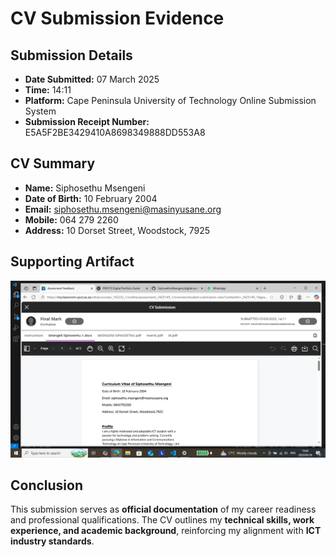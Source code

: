 # CV Submission Evidence

## **Submission Details**
- **Date Submitted:** 07 March 2025
- **Time:** 14:11
- **Platform:** Cape Peninsula University of Technology Online Submission System
- **Submission Receipt Number:** E5A5F2BE3429410A8698349888DD553A8

## **CV Summary**
- **Name:** Siphosethu Msengeni  
- **Date of Birth:** 10 February 2004  
- **Email:** siphosethu.msengeni@masinyusane.org  
- **Mobile:** 064 279 2260  
- **Address:** 10 Dorset Street, Woodstock, 7925  

## **Supporting Artifact**
![CV Submission Confirmation](image.png)

## **Conclusion**
This submission serves as **official documentation** of my career readiness and professional qualifications. The CV outlines my **technical skills, work experience, and academic background**, reinforcing my alignment with **ICT industry standards**.
